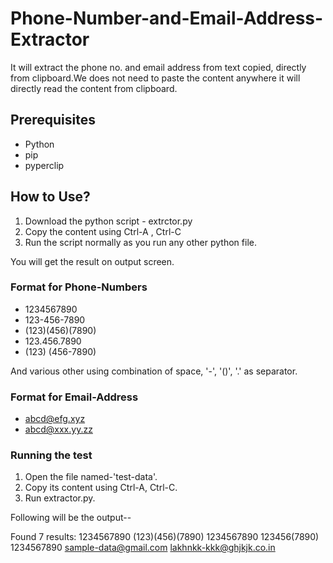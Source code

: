 # Phone-Number-and-Email-Address-Extractor
It will extract the phone no. and email address from text copied, directly from clipboard.We does not need to paste the content anywhere it will directly read the content from clipboard.

## Prerequisites
- Python
- pip
- pyperclip

## How to Use?
1. Download the python script - extrctor.py
2. Copy the content using Ctrl-A , Ctrl-C 
3. Run the script normally as you run any other python file.

 
You will get the result on output screen.

### Format for Phone-Numbers
- 1234567890
- 123-456-7890
- (123)(456)(7890)
- 123.456.7890
- (123) (456-7890)

And various other using combination of space, '-', '()', '.' as separator.

### Format for Email-Address
- abcd@efg.xyz
- abcd@xxx.yy.zz

### Running the test
1. Open the file named-'test-data'.
2. Copy its content using Ctrl-A, Ctrl-C.
3. Run extractor.py.

Following will be the output--

Found 7 results:
1234567890
(123)(456)(7890)
1234567890
123456(7890)
1234567890
sample-data@gmail.com
lakhnkk-kkk@ghjkjk.co.in







